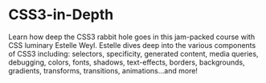 # CSS3-in-Depth
Learn how deep the CSS3 rabbit hole goes in this jam-packed course with CSS luminary Estelle Weyl. Estelle dives deep into the various components of CSS3 including: selectors, specificity, generated content, media queries, debugging, colors, fonts, shadows, text-effects, borders, backgrounds, gradients, transforms, transitions, animations…and more!
